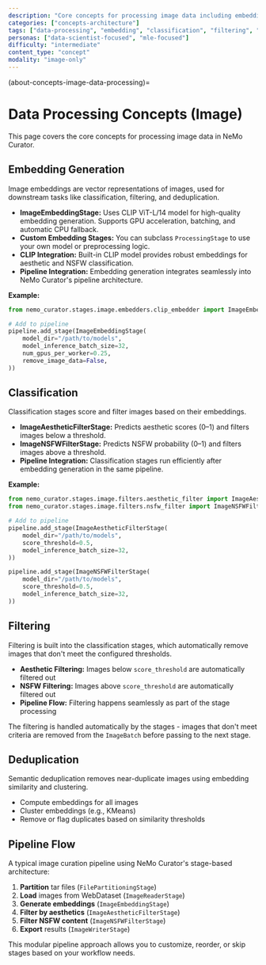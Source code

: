 ```yaml
---
description: "Core concepts for processing image data including embedding generation, classification, filtering, and deduplication"
categories: ["concepts-architecture"]
tags: ["data-processing", "embedding", "classification", "filtering", "deduplication", "gpu-accelerated", "pipeline"]
personas: ["data-scientist-focused", "mle-focused"]
difficulty: "intermediate"
content_type: "concept"
modality: "image-only"
---
```


(about-concepts-image-data-processing)=
# Data Processing Concepts (Image)

This page covers the core concepts for processing image data in NeMo Curator.

## Embedding Generation

Image embeddings are vector representations of images, used for downstream tasks like classification, filtering, and deduplication.

- **ImageEmbeddingStage:** Uses CLIP ViT-L/14 model for high-quality embedding generation. Supports GPU acceleration, batching, and automatic CPU fallback.
- **Custom Embedding Stages:** You can subclass `ProcessingStage` to use your own model or preprocessing logic.
- **CLIP Integration:** Built-in CLIP model provides robust embeddings for aesthetic and NSFW classification.
- **Pipeline Integration:** Embedding generation integrates seamlessly into NeMo Curator's pipeline architecture.

**Example:**
```python
from nemo_curator.stages.image.embedders.clip_embedder import ImageEmbeddingStage

# Add to pipeline
pipeline.add_stage(ImageEmbeddingStage(
    model_dir="/path/to/models",
    model_inference_batch_size=32,
    num_gpus_per_worker=0.25,
    remove_image_data=False,
))
```

## Classification

Classification stages score and filter images based on their embeddings.

- **ImageAestheticFilterStage:** Predicts aesthetic scores (0–1) and filters images below a threshold.
- **ImageNSFWFilterStage:** Predicts NSFW probability (0–1) and filters images above a threshold.
- **Pipeline Integration:** Classification stages run efficiently after embedding generation in the same pipeline.

**Example:**
```python
from nemo_curator.stages.image.filters.aesthetic_filter import ImageAestheticFilterStage
from nemo_curator.stages.image.filters.nsfw_filter import ImageNSFWFilterStage

# Add to pipeline
pipeline.add_stage(ImageAestheticFilterStage(
    model_dir="/path/to/models",
    score_threshold=0.5,
    model_inference_batch_size=32,
))

pipeline.add_stage(ImageNSFWFilterStage(
    model_dir="/path/to/models", 
    score_threshold=0.5,
    model_inference_batch_size=32,
))
```

## Filtering

Filtering is built into the classification stages, which automatically remove images that don't meet the configured thresholds.
- **Aesthetic Filtering:** Images below `score_threshold` are automatically filtered out
- **NSFW Filtering:** Images above `score_threshold` are automatically filtered out  
- **Pipeline Flow:** Filtering happens seamlessly as part of the stage processing

The filtering is handled automatically by the stages - images that don't meet criteria are removed from the `ImageBatch` before passing to the next stage.

## Deduplication

Semantic deduplication removes near-duplicate images using embedding similarity and clustering.
- Compute embeddings for all images
- Cluster embeddings (e.g., KMeans)
- Remove or flag duplicates based on similarity thresholds

## Pipeline Flow

A typical image curation pipeline using NeMo Curator's stage-based architecture:
1. **Partition** tar files (`FilePartitioningStage`)
2. **Load** images from WebDataset (`ImageReaderStage`)
3. **Generate embeddings** (`ImageEmbeddingStage`)
4. **Filter by aesthetics** (`ImageAestheticFilterStage`)
5. **Filter NSFW content** (`ImageNSFWFilterStage`)
6. **Export** results (`ImageWriterStage`)

This modular pipeline approach allows you to customize, reorder, or skip stages based on your workflow needs. 